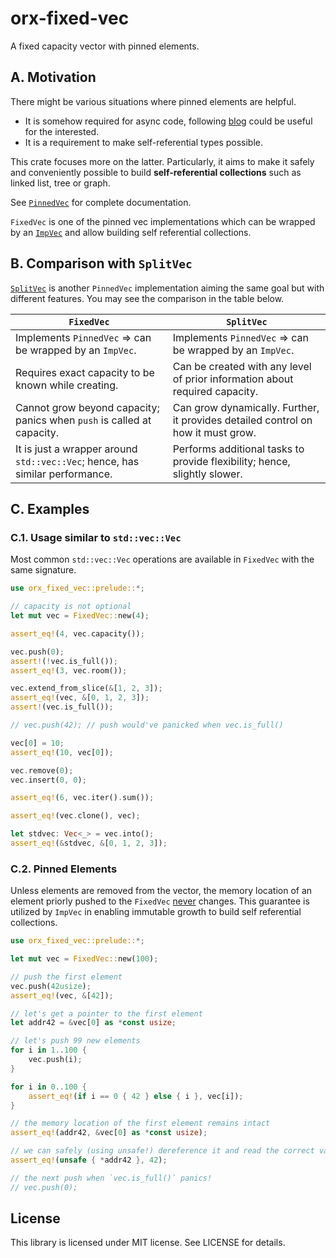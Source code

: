 # orx-fixed-vec

A fixed capacity vector with pinned elements.

## A. Motivation

There might be various situations where pinned elements are helpful.

* It is somehow required for async code, following [blog](https://blog.cloudflare.com/pin-and-unpin-in-rust) could be useful for the interested.
* It is a requirement to make self-referential types possible.

This crate focuses more on the latter. Particularly, it aims to make it safely and conveniently possible to build **self-referential collections** such as linked list, tree or graph.

See [`PinnedVec`](https://crates.io/crates/orx-pinned-vec) for complete documentation.

`FixedVec` is one of the pinned vec implementations which can be wrapped by an [`ImpVec`](https://crates.io/crates/orx-imp-vec) and allow building self referential collections.

## B. Comparison with `SplitVec`

[`SplitVec`](https://crates.io/crates/orx-split-vec) is another `PinnedVec` implementation aiming the same goal but with different features. You may see the comparison in the table below.

| **`FixedVec`**                                                               | **`SplitVec`**                                                                   |
|------------------------------------------------------------------------------|----------------------------------------------------------------------------------|
| Implements `PinnedVec` => can be wrapped by an `ImpVec`.                     | Implements `PinnedVec` => can be wrapped by an `ImpVec`.                         |
| Requires exact capacity to be known while creating.                          | Can be created with any level of prior information about required capacity.      |
| Cannot grow beyond capacity; panics when `push` is called at capacity.       | Can grow dynamically. Further, it provides detailed control on how it must grow. |
| It is just a wrapper around `std::vec::Vec`; hence, has similar performance. | Performs additional tasks to provide flexibility; hence, slightly slower.        |

## C. Examples

### C.1. Usage similar to `std::vec::Vec`

Most common `std::vec::Vec` operations are available in `FixedVec` with the same signature.

```rust
use orx_fixed_vec::prelude::*;

// capacity is not optional
let mut vec = FixedVec::new(4);

assert_eq!(4, vec.capacity());

vec.push(0);
assert!(!vec.is_full());
assert_eq!(3, vec.room());

vec.extend_from_slice(&[1, 2, 3]);
assert_eq!(vec, &[0, 1, 2, 3]);
assert!(vec.is_full());

// vec.push(42); // push would've panicked when vec.is_full()

vec[0] = 10;
assert_eq!(10, vec[0]);

vec.remove(0);
vec.insert(0, 0);

assert_eq!(6, vec.iter().sum());

assert_eq!(vec.clone(), vec);

let stdvec: Vec<_> = vec.into();
assert_eq!(&stdvec, &[0, 1, 2, 3]);
```


### C.2. Pinned Elements

Unless elements are removed from the vector, the memory location of an element priorly pushed to the `FixedVec` <ins>never</ins> changes. This guarantee is utilized by `ImpVec` in enabling immutable growth to build self referential collections.

```rust
use orx_fixed_vec::prelude::*;

let mut vec = FixedVec::new(100);

// push the first element
vec.push(42usize);
assert_eq!(vec, &[42]);

// let's get a pointer to the first element
let addr42 = &vec[0] as *const usize;

// let's push 99 new elements
for i in 1..100 {
    vec.push(i);
}

for i in 0..100 {
    assert_eq!(if i == 0 { 42 } else { i }, vec[i]);
}

// the memory location of the first element remains intact
assert_eq!(addr42, &vec[0] as *const usize);

// we can safely (using unsafe!) dereference it and read the correct value
assert_eq!(unsafe { *addr42 }, 42);

// the next push when `vec.is_full()` panics!
// vec.push(0);
```

## License

This library is licensed under MIT license. See LICENSE for details.
